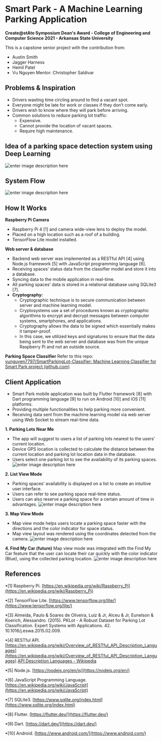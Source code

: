 
# Smart Park - A Machine Learning Parking Application
**Create@stAte Symposium Dean's Award - College of Engineering and Computer Science 2021 - Arkansas State University**

This is a capstone senior project with the contribution from:
* Austin Smith
* Jagger Harness
* Hemil Patel
* Vu Nguyen
Mentor: Christopher Saldivar

## Problems & Inspiration
* Drivers wasting time circling around to find a vacant spot.
* Everyone might be late for work or classes if they don’t come early.
* Drivers wish to know where they will park before arriving.
* Common solutions to reduce parking lot traffic:
	* Expensive.
	* Cannot provide the location of vacant spaces.
	* Require high maintenance.
## Idea of a parking space detection system using Deep Learning
![enter image description here](https://github.com/vunguyen7797/SmartPark/blob/master/screenshots/Screen%20Shot%202021-10-12%20at%201.15.15%20AM.png?raw=true)
## System Flow

![enter image description here](https://github.com/vunguyen7797/SmartPark/blob/master/screenshots/Screen%20Shot%202021-10-12%20at%201.15.37%20AM.png?raw=true)
## How It Works
**Raspberry Pi Camera**
* Raspberry Pi 4 [1] and camera wide-view lens to deploy the model.
* Placed on a high location such as a roof of a building.
* TensorFlow Lite model installed.
	
**Web server & database**
* Backend web server was implemented as a RESTful API [4] using Node.js framework [5] with JavaScript programming language [6].
* Receiving spaces’ status data from the classifier model and store it into a database.
* Syncing data to the mobile application in real-time.
* All parking spaces’ data is stored in a relational database using SQLite3 [7].
* **Cryptography:** 
	* Cryptographic technique is to secure communication between server and machine learning model.
	* Cryptosystems use a set of procedures known as cryptographic algorithms to encrypt and decrypt messages between computer systems, smartphones,  and applications.
	* Cryptography allows the data to be signed which essentially makes it tamper-proof.
	* In this case, we utilized keys and signatures to ensure that the data being sent to the web server and database was from the unique Raspberry Pi and not an outside source.

**Parking Space Classifier**
Refer to this repo: [vunguyen7797/SmartParkingLot-Classifier: Machine Learning Classifier for Smart Park project (github.com)](https://github.com/vunguyen7797/SmartParkingLot-Classifier)

## Client Application
* Smart Park mobile application was built by Flutter framework [8] with Dart programming language [9] to run on Android [10] and iOS [11] platforms.
* Providing multiple functionalities to help parking more convenient.
* Receiving data sent from the machine learning model via web server using Web Socket to stream real-time data.

**1. Parking Lots Near Me** 
* The app will suggest to users a list of parking lots nearest to the users’ current location.
* Device GPS location is collected to calculate the distance between the current location and parking lot location data in the database.
* Users select one parking lot to see the availability of its parking spaces.
![enter image description here](https://github.com/vunguyen7797/SmartPark/blob/master/screenshots/parking_lot_near_me.png?raw=true)

**2. List View Mode**
* Parking spaces’ availability is displayed on a list to create an intuitive user interface.
* Users can refer to see parking space real-time status.
* Users can also reserve a parking space for a certain amount of time in advantages.
![enter image description here](https://github.com/vunguyen7797/SmartPark/blob/master/screenshots/list_view_mode.png?raw=true)

**3. Map View Mode**
* Map view mode helps users locate a parking space faster with the directions and the color indicator for space status.
* Map view layout was rendered using the coordinates detected from the camera.
![enter image description here](https://github.com/vunguyen7797/SmartPark/blob/master/screenshots/mapviewmode.png?raw=true)

**4. Find My Car (future)**
Map view mode was integrated with the Find My Car feature that the user can locate their car quickly with the color indicator (Blue), using the collected parking location.
![enter image description here](https://github.com/vunguyen7797/SmartPark/blob/master/screenshots/findmycar.png?raw=true)

## References
•[1] Raspberry Pi. [https://en.wikipedia.org/wiki/Raspberry_Pi](https://en.wikipedia.org/wiki/Raspberry_Pi)

•[2] TensorFlow Lite. [https://www.tensorflow.org/lite/](https://www.tensorflow.org/lite/)

•[3] Almeida, Paulo & Soares de Oliveira, Luiz & Jr, Alceu & Jr, Eunelson & Koerich, Alessandro. (2015). PKLot - A Robust Dataset for Parking Lot Classification. Expert Systems with Applications. 42. 10.1016/j.eswa.2015.02.009.

•[4] RESTful API. [https://en.wikipedia.org/wiki/Overview_of_RESTful_API_Description_Languages](https://en.wikipedia.org/wiki/Overview_of_RESTful_API_Description_Languages)  [API Description Languages - Wikipedia](https://en.wikipedia.org/wiki/Overview_of_RESTful_API_Description_Languages)

•[5] Node.js. [https://nodejs.org/en/js](https://nodejs.org/en/)

•[6] JavaScript Programming Language. [https://en.wikipedia.org/wiki/JavaScript](https://en.wikipedia.org/wiki/JavaScript)

•[7] SQLite3. [https://www.sqlite.org/index.html](https://www.sqlite.org/index.html)

•[8] Flutter. [https://flutter.dev/](https://flutter.dev/)

•[9] Dart. [https://dart.dev/](https://dart.dev/)

•[10] Android. [https://www.android.com/](https://www.android.com/)
